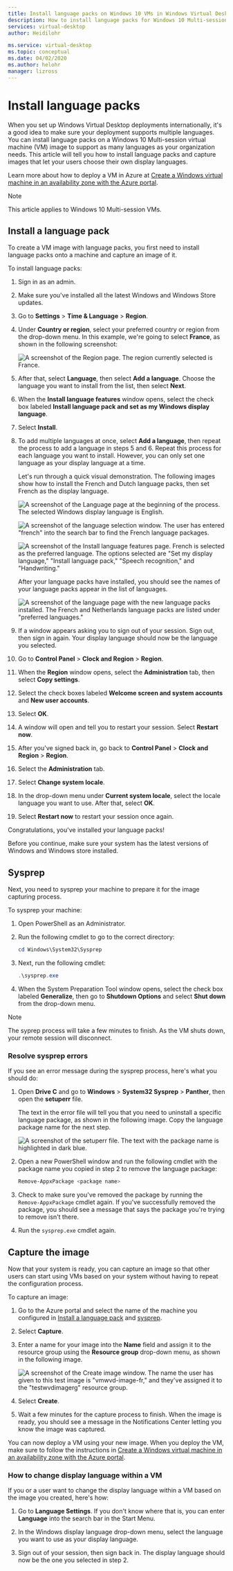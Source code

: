 ```yaml
---
title: Install language packs on Windows 10 VMs in Windows Virtual Desktop - Azure
description: How to install language packs for Windows 10 Multi-session VMs in Windows Virtual Desktop.
services: virtual-desktop
author: Heidilohr

ms.service: virtual-desktop
ms.topic: conceptual
ms.date: 04/02/2020
ms.author: helohr
manager: lizross
---
```

# Install language packs

When you set up Windows Virtual Desktop deployments internationally, it's a good idea to make sure your deployment supports multiple languages. You can install language packs on a Windows 10 Multi-session virtual machine (VM) image to support as many languages as your organization needs. This article will tell you how to install language packs and capture images that let your users choose their own display languages.

Learn more about how to deploy a VM in Azure at [Create a Windows virtual machine in an availability zone with the Azure portal](/virtual-machines/windows/create-portal-availability-zone).

>[!NOTE]
>This article applies to Windows 10 Multi-session VMs.

## Install a language pack

To create a VM image with language packs, you first need to install language packs onto a machine and capture an image of it.

To install language packs:

1. Sign in as an admin.
2. Make sure you've installed all the latest Windows and Windows Store updates.
3. Go to **Settings** > **Time & Language** > **Region**.
4. Under **Country or region**, select your preferred country or region from the drop-down menu.
    In this example, we're going to select **France**, as shown in the following screenshot:

    ![A screenshot of the Region page. The region currently selected is France.](media/region-page-france.png)

5. After that, select **Language**, then select **Add a language**. Choose the language you want to install from the list, then select **Next**.
6. When the **Install language features** window opens, select the check box labeled **Install language pack and set as my Windows display language**.
7. Select **Install**.
8. To add multiple languages at once, select **Add a language**, then repeat the process to add a language in steps 5 and 6. Repeat this process for each language you want to install. However, you can only set one language as your display language at a time.

    Let's run through a quick visual demonstration. The following images show how to install the French and Dutch language packs, then set French as the display language.

    ![A screenshot of the Language page at the beginning of the process. The selected Windows display language is English.](media/language-page-default.png)

    ![A screenshot of the language selection window. The user has entered "french" into the search bar to find the French language packages.](media/select-language-french.png)

    ![A screenshot of the Install language features page. French is selected as the preferred language. The options selected are "Set my display language," "Install language pack," "Speech recognition," and "Handwriting."](media/install-language-features.png)

    After your language packs have installed, you should see the names of your language packs appear in the list of languages.

    ![A screenshot of the language page with the new language packs installed. The French and Netherlands language packs are listed under "preferred languages."](media/language-page-complete.png)

9. If a window appears asking you to sign out of your session. Sign out, then sign in again. Your display language should now be the language you selected.

10.  Go to **Control Panel** > **Clock and Region** > **Region**.

11.  When the **Region** window opens, select the **Administration** tab, then select **Copy settings**.

12.  Select the check boxes labeled **Welcome screen and system accounts** and **New user accounts**.

13.  Select **OK**.

14.  A window will open and tell you to restart your session. Select **Restart now**.

15.  After you've signed back in, go back to **Control Panel** > **Clock and Region** > **Region**.

16.  Select the **Administration** tab.

17.  Select **Change system locale**.

18. In the drop-down menu under **Current system locale**, select the locale language you want to use. After that, select **OK**.

19. Select **Restart now** to restart your session once again.

Congratulations, you've installed your language packs!

Before you continue, make sure your system has the latest versions of Windows and Windows store installed.

## Sysprep

Next, you need to sysprep your machine to prepare it for the image capturing process.

To sysprep your machine:

1. Open PowerShell as an Administrator.
2. Run the following cmdlet to go to the correct directory:
   
    ```powershell
    cd Windows\System32\Sysprep
    ```

3. Next, run the following cmdlet:
    
    ```powershell
    .\sysprep.exe
    ```

4. When the System Preparation Tool window opens, select the check box labeled **Generalize**, then go to **Shutdown Options** and select **Shut down** from the drop-down menu.

>[!NOTE]
>The syprep process will take a few minutes to finish. As the VM shuts down, your remote session will disconnect.

### Resolve sysprep errors

If you see an error message during the sysprep process, here's what you should do:

1. Open **Drive C** and go to **Windows** > **System32 Sysprep** > **Panther**, then open the **setuperr** file.

   The text in the error file will tell you that you need to uninstall a specific language package, as shown in the following image. Copy the language package name for the next step.

   ![A screenshot of the setuperr file. The text with the package name is highlighted in dark blue.](media/setuperr-package-name.png)

2. Open a new PowerShell window and run the following cmdlet with the package name you copied in step 2 to remove the language package:

   ```powershell
   Remove-AppxPackage <package name>
   ```

3. Check to make sure you've removed the package by running the `Remove-AppxPackage` cmdlet again. If you've successfully removed the package, you should see a message that says the package you're trying to remove isn't there.

4. Run the `sysprep.exe` cmdlet again.

## Capture the image

Now that your system is ready, you can capture an image so that other users can start using VMs based on your system without having to repeat the configuration process.

To capture an image:

1. Go to the Azure portal and select the name of the machine you configured in [Install a language pack](#install-a-language-pack) and [sysprep](#sysprep).

2. Select **Capture**.

3. Enter a name for your image into the **Name** field and assign it to the resource group using the **Resource group** drop-down menu, as shown in the following image.

   ![A screenshot of the Create image window. The name the user has given to this test image is "vmwvd-image-fr," and they've assigned it to the "testwvdimagerg" resource group.](media/create-image.png)

4. Select **Create**.

5. Wait a few minutes for the capture process to finish. When the image is ready, you should see a message in the Notifications Center letting you know the image was captured.

You can now deploy a VM using your new image. When you deploy the VM, make sure to follow the instructions in [Create a Windows virtual machine in an availability zone with the Azure portal](/virtual-machines/windows/create-portal-availability-zone).

### How to change display language within a VM

If you or a user want to change the display language within a VM based on the image you created, here's how:

1. Go to **Language Settings**. If you don't know where that is, you can enter **Language** into the search bar in the Start Menu.

2. In the Windows display language drop-down menu, select the language you want to use as your display language.

3. Sign out of your session, then sign back in. The display language should now be the one you selected in step 2.
